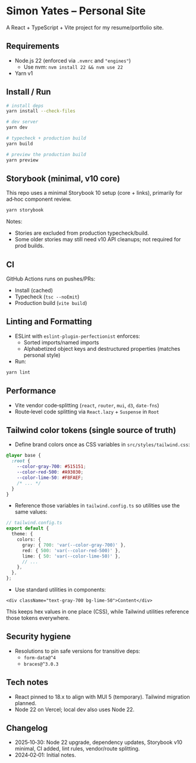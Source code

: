 # Simon Yates – Personal Site

A React + TypeScript + Vite project for my resume/portfolio site.

## Requirements
- Node.js 22 (enforced via `.nvmrc` and `"engines"`)
  - Use nvm: `nvm install 22 && nvm use 22`
- Yarn v1

## Install / Run
```bash
# install deps
yarn install --check-files

# dev server
yarn dev

# typecheck + production build
yarn build

# preview the production build
yarn preview
```

## Storybook (minimal, v10 core)
This repo uses a minimal Storybook 10 setup (core + links), primarily for ad‑hoc component review.
```bash
yarn storybook
```
Notes:
- Stories are excluded from production typecheck/build.
- Some older stories may still need v10 API cleanups; not required for prod builds.

## CI
GitHub Actions runs on pushes/PRs:
- Install (cached)
- Typecheck (`tsc --noEmit`)
- Production build (`vite build`)

## Linting and Formatting
- ESLint with `eslint-plugin-perfectionist` enforces:
  - Sorted imports/named imports
  - Alphabetized object keys and destructured properties (matches personal style)
- Run:
```bash
yarn lint
```

## Performance
- Vite vendor code‑splitting (`react`, `router`, `mui`, `d3`, `date-fns`)
- Route‑level code splitting via `React.lazy` + `Suspense` in `Root`

## Tailwind color tokens (single source of truth)
- Define brand colors once as CSS variables in `src/styles/tailwind.css`:
```css
@layer base {
  :root {
    --color-gray-700: #515151;
    --color-red-500: #A93030;
    --color-lime-50: #F8FAEF;
    /* ... */
  }
}
```
- Reference those variables in `tailwind.config.ts` so utilities use the same values:
```ts
// tailwind.config.ts
export default {
  theme: {
    colors: {
      gray: { 700: 'var(--color-gray-700)' },
      red: { 500: 'var(--color-red-500)' },
      lime: { 50: 'var(--color-lime-50)' },
      // ...
    },
  },
};
```
- Use standard utilities in components:
```tsx
<div className="text-gray-700 bg-lime-50">Content</div>
```
This keeps hex values in one place (CSS), while Tailwind utilities reference those tokens everywhere.

## Security hygiene
- Resolutions to pin safe versions for transitive deps:
  - `form-data@^4`
  - `braces@^3.0.3`

## Tech notes
- React pinned to 18.x to align with MUI 5 (temporary). Tailwind migration planned.
- Node 22 on Vercel; local dev also uses Node 22.

## Changelog
- 2025‑10‑30: Node 22 upgrade, dependency updates, Storybook v10 minimal, CI added, lint rules, vendor/route splitting.
- 2024‑02‑01: Initial notes.